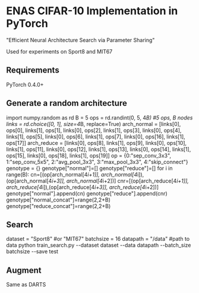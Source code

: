 # ENAS CIFAR-10 Implementation in PyTorch
"Efficient Neural Architecture Search via Parameter Sharing" 

Used for experiments on Sport8 and MIT67

## Requirements

PyTorch 0.4.0+

## Generate a random architecture

import numpy.random as rd
B = 5
ops = rd.randint(0, 5, 4*B) #5 ops, B nodes
links = rd.choice([0, 1], size=4*B, replace=True)
arch_normal = [links[0], ops[0], links[1], ops[1], links[0], ops[2], links[1], ops[3], links[0], ops[4], links[1], ops[5],
links[0], ops[6], links[1], ops[7], links[0], ops[16], links[1], ops[17]]
arch_reduce = [links[0], ops[8], links[1], ops[9], links[0], ops[10], links[1], ops[11], links[0], ops[12], links[1], ops[13],
links[0], ops[14], links[1], ops[15], links[0], ops[18], links[1], ops[19]]
op = {0:"sep_conv_3x3", 1:"sep_conv_5x5", 2:"avg_pool_3x3", 3:"max_pool_3x3", 4:"skip_connect"}
genotype = {}
genotype["normal"]=[]
genotype["reduce"]=[]
for i in range(B):
    cn=[(op[arch_normal[4*i+1]], arch_normal[4*i]),(op[arch_normal[4*i+3]], arch_normal[4*i+2])]
    cnr=[(op[arch_reduce[4*i+1]], arch_reduce[4*i]),(op[arch_reduce[4*i+3]], arch_reduce[4*i+2])]
    genotype["normal"].append(cn)
    genotype["reduce"].append(cnr)
genotype["normal_concat"]=range(2,2+B)
genotype["reduce_concat"]=range(2,2+B)

## Search

dataset = "Sport8" #or "MIT67"
batchsize = 16
datapath = "/data" #path to data
python train_search.py --dataset dataset --data datapath --batch_size batchsize --save test

## Augment

Same as DARTS
